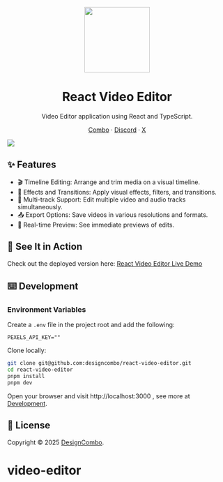 <p align="center">
  <a href="https://github.com/designcombo/react-video-editor">
    <img width="150px" height="150px" src="https://cdn.designcombo.dev/combo-logo-black.png"/>
  </a>
</p>
<h1 align="center">React Video Editor</h1>

<div align="center">
  
Video Editor application using React and TypeScript.

<p align="center">
    <a href="https://designcombo.dev/">Combo</a>
    ·  
    <a href="https://discord.gg/jrZs3wZyM5">Discord</a>
    ·  
    <a href="https://github.com/designcombo/react-video-editor">X</a>
</p>
</div>

[![](./images/combo.png)](https://github.com/designcombo/react-video-editor)

## ✨ Features

- 🎬 Timeline Editing: Arrange and trim media on a visual timeline.
- 🌟 Effects and Transitions: Apply visual effects, filters, and transitions.
- 🔀 Multi-track Support: Edit multiple video and audio tracks simultaneously.
- 📤 Export Options: Save videos in various resolutions and formats.
- 👀 Real-time Preview: See immediate previews of edits.

## 🚀 See It in Action

Check out the deployed version here: [React Video Editor Live Demo](https://video.designcombo.dev/)

## ⌨️ Development

### Environment Variables

Create a `.env` file in the project root and add the following:

```env
PEXELS_API_KEY=""
```

Clone locally:

```bash
git clone git@github.com:designcombo/react-video-editor.git
cd react-video-editor
pnpm install
pnpm dev
```

Open your browser and visit http://localhost:3000 , see more at [Development](https://github.com/designcombo/react-video-editor).

## 📝 License

Copyright © 2025 [DesignCombo](https://designcombo.dev/).
# video-editor
